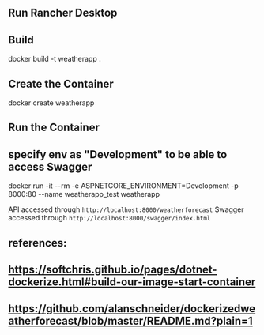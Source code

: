 ## Run Rancher Desktop

## Build
docker build -t weatherapp .

## Create the Container
docker create weatherapp

## Run the Container
## specify env as "Development" to be able to access Swagger
docker run -it --rm -e ASPNETCORE_ENVIRONMENT=Development -p 8000:80 --name weatherapp_test weatherapp

API accessed through `http://localhost:8000/weatherforecast`
Swagger accessed through `http://localhost:8000/swagger/index.html`


## references: 
## https://softchris.github.io/pages/dotnet-dockerize.html#build-our-image-start-container
## https://github.com/alanschneider/dockerizedweatherforecast/blob/master/README.md?plain=1
